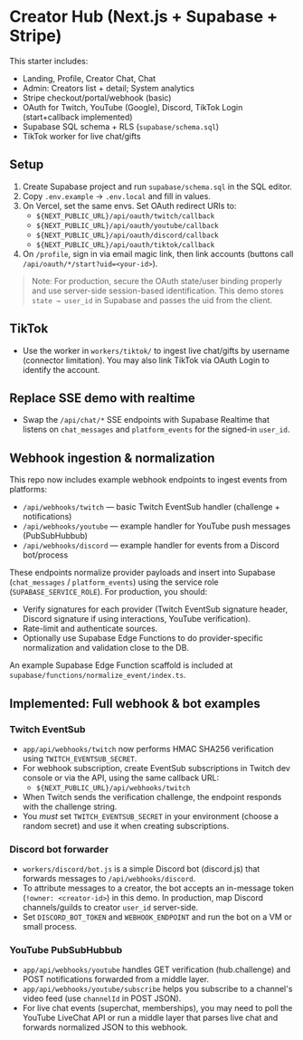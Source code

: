 # Creator Hub (Next.js + Supabase + Stripe)

This starter includes:
- Landing, Profile, Creator Chat, Chat
- Admin: Creators list + detail; System analytics
- Stripe checkout/portal/webhook (basic)
- OAuth for Twitch, YouTube (Google), Discord, TikTok Login (start+callback implemented)
- Supabase SQL schema + RLS (`supabase/schema.sql`)
- TikTok worker for live chat/gifts

## Setup
1) Create Supabase project and run `supabase/schema.sql` in the SQL editor.
2) Copy `.env.example` → `.env.local` and fill in values.
3) On Vercel, set the same envs. Set OAuth redirect URIs to:
   - `${NEXT_PUBLIC_URL}/api/oauth/twitch/callback`
   - `${NEXT_PUBLIC_URL}/api/oauth/youtube/callback`
   - `${NEXT_PUBLIC_URL}/api/oauth/discord/callback`
   - `${NEXT_PUBLIC_URL}/api/oauth/tiktok/callback`
4) On `/profile`, sign in via email magic link, then link accounts (buttons call `/api/oauth/*/start?uid=<your-id>`).

> Note: For production, secure the OAuth state/user binding properly and use server-side session-based identification. This demo stores `state → user_id` in Supabase and passes the uid from the client.

## TikTok
- Use the worker in `workers/tiktok/` to ingest live chat/gifts by username (connector limitation). You may also link TikTok via OAuth Login to identify the account.

## Replace SSE demo with realtime
- Swap the `/api/chat/*` SSE endpoints with Supabase Realtime that listens on `chat_messages` and `platform_events` for the signed-in `user_id`.


## Webhook ingestion & normalization
This repo now includes example webhook endpoints to ingest events from platforms:
- `/api/webhooks/twitch` — basic Twitch EventSub handler (challenge + notifications)
- `/api/webhooks/youtube` — example handler for YouTube push messages (PubSubHubbub)
- `/api/webhooks/discord` — example handler for events from a Discord bot/process

These endpoints normalize provider payloads and insert into Supabase (`chat_messages` / `platform_events`)
using the service role (`SUPABASE_SERVICE_ROLE`). For production, you should:
- Verify signatures for each provider (Twitch EventSub signature header, Discord signature if using interactions, YouTube verification).
- Rate-limit and authenticate sources.
- Optionally use Supabase Edge Functions to do provider-specific normalization and validation close to the DB.

An example Supabase Edge Function scaffold is included at `supabase/functions/normalize_event/index.ts`.


## Implemented: Full webhook & bot examples

### Twitch EventSub
- `app/api/webhooks/twitch` now performs HMAC SHA256 verification using `TWITCH_EVENTSUB_SECRET`.
- For webhook subscription, create EventSub subscriptions in Twitch dev console or via the API, using the same callback URL:
  - `${NEXT_PUBLIC_URL}/api/webhooks/twitch`
- When Twitch sends the verification challenge, the endpoint responds with the challenge string.
- You *must* set `TWITCH_EVENTSUB_SECRET` in your environment (choose a random secret) and use it when creating subscriptions.

### Discord bot forwarder
- `workers/discord/bot.js` is a simple Discord bot (discord.js) that forwards messages to `/api/webhooks/discord`.
- To attribute messages to a creator, the bot accepts an in-message token (`!owner: <creator-id>`) in this demo. In production, map Discord channels/guilds to creator `user_id` server-side.
- Set `DISCORD_BOT_TOKEN` and `WEBHOOK_ENDPOINT` and run the bot on a VM or small process.

### YouTube PubSubHubbub
- `app/api/webhooks/youtube` handles GET verification (hub.challenge) and POST notifications forwarded from a middle layer.
- `app/api/webhooks/youtube/subscribe` helps you subscribe to a channel's video feed (use `channelId` in POST JSON).
- For live chat events (superchat, memberships), you may need to poll the YouTube LiveChat API or run a middle layer that parses live chat and forwards normalized JSON to this webhook.

